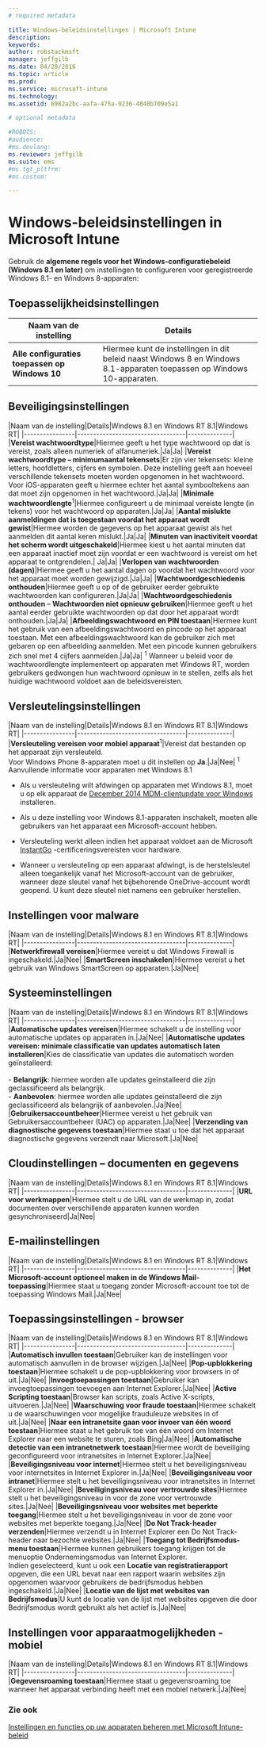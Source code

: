 ```yaml
---
# required metadata

title: Windows-beleidsinstellingen | Microsoft Intune
description:
keywords:
author: robstackmsft
manager: jeffgilb
ms.date: 04/28/2016
ms.topic: article
ms.prod:
ms.service: microsoft-intune
ms.technology:
ms.assetid: 6982a2bc-aafa-475a-9236-4840b709e5a1

# optional metadata

#ROBOTS:
#audience:
#ms.devlang:
ms.reviewer: jeffgilb
ms.suite: ems
#ms.tgt_pltfrm:
#ms.custom:

---
```


# Windows-beleidsinstellingen in Microsoft Intune
Gebruik de **algemene regels voor het Windows-configuratiebeleid (Windows 8.1 en later)** om instellingen te configureren voor geregistreerde Windows 8.1- en Windows 8-apparaten:

## Toepasselijkheidsinstellingen

|Naam van de instelling|Details|
|----------------|----------------------------------|
|**Alle configuraties toepassen op Windows 10**|Hiermee kunt de instellingen in dit beleid naast Windows 8 en Windows 8.1-apparaten toepassen op Windows 10-apparaten.|

## Beveiligingsinstellingen

|Naam van de instelling|Details|Windows 8.1 en Windows RT 8.1|Windows RT|
|----------------|----------------------------------|--------------|
|**Vereist wachtwoordtype**|Hiermee geeft u het type wachtwoord op dat is vereist, zoals alleen numeriek of alfanumeriek.|Ja|Ja|
|**Vereist wachtwoordtype – minimumaantal tekensets**|Er zijn vier tekensets: kleine letters, hoofdletters, cijfers en symbolen. Deze instelling geeft aan hoeveel verschillende tekensets moeten worden opgenomen in het wachtwoord. Voor iOS-apparaten geeft u hiermee echter het aantal symbooltekens aan dat moet zijn opgenomen in het wachtwoord.|Ja|Ja|
|**Minimale wachtwoordlengte**<sup>1</sup>|Hiermee configureert u de minimaal vereiste lengte (in tekens) voor het wachtwoord op apparaten.|Ja|Ja|
|**Aantal mislukte aanmeldingen dat is toegestaan voordat het apparaat wordt gewist**|Hiermee worden de gegevens op het apparaat gewist als het aanmelden dit aantal keren mislukt.|Ja|Ja|
|**Minuten van inactiviteit voordat het scherm wordt uitgeschakeld**|Hiermee kiest u het aantal minuten dat een apparaat inactief moet zijn voordat er een wachtwoord is vereist om het apparaat te ontgrendelen.| Ja|Ja|
|**Verlopen van wachtwoorden (dagen)**|Hiermee geeft u het aantal dagen op voordat het wachtwoord voor het apparaat moet worden gewijzigd.|Ja|Ja|
|**Wachtwoordgeschiedenis onthouden**|Hiermee geeft u op of de gebruiker eerder gebruikte wachtwoorden kan configureren.|Ja|Ja|
|**Wachtwoordgeschiedenis onthouden** – **Wachtwoorden niet opnieuw gebruiken**|Hiermee geeft u het aantal eerder gebruikte wachtwoorden op dat door het apparaat wordt onthouden.|Ja|Ja|
|**Afbeeldingswachtwoord en PIN toestaan**|Hiermee kunt het gebruik van een afbeeldingswachtwoord en pincode op het apparaat toestaan. Met een afbeeldingswachtwoord kan de gebruiker zich met gebaren op een afbeelding aanmelden. Met een pincode kunnen gebruikers zich snel met 4 cijfers aanmelden.|Ja|Ja|
<sup>1</sup> Wanneer u beleid voor de wachtwoordlengte implementeert op apparaten met Windows RT, worden gebruikers gedwongen hun wachtwoord opnieuw in te stellen, zelfs als het huidige wachtwoord voldoet aan de beleidsvereisten.

## Versleutelingsinstellingen

|Naam van de instelling|Details|Windows 8.1 en Windows RT 8.1|Windows RT|
|----------------|----------------------------------|--------------|
|**Versleuteling vereisen voor mobiel apparaat**<sup>1</sup>|Vereist dat bestanden op het apparaat zijn versleuteld.<br>Voor Windows Phone 8-apparaten moet u dit instellen op **Ja**.|Ja|Nee|
<sup>1</sup> Aanvullende informatie voor apparaten met Windows 8.1

-   Als u versleuteling wilt afdwingen op apparaten met Windows 8.1, moet u op elk apparaat de [December 2014 MDM-clientupdate voor Windows](http://support.microsoft.com/kb/3013816) installeren.

-   Als u deze instelling voor Windows 8.1-apparaten inschakelt, moeten alle gebruikers van het apparaat een Microsoft-account hebben.

-   Versleuteling werkt alleen indien het apparaat voldoet aan de Microsoft [InstantGo](http://blogs.windows.com/bloggingwindows/2014/06/19/instantgo-a-better-way-to-sleep/) -certificeringsvereisten voor hardware.

-   Wanneer u versleuteling op een apparaat afdwingt, is de herstelsleutel alleen toegankelijk vanaf het Microsoft-account van de gebruiker, wanneer deze sleutel vanaf het bijbehorende OneDrive-account wordt geopend. U kunt deze sleutel niet namens een gebruiker herstellen.

## Instellingen voor malware

|Naam van de instelling|Details|Windows 8.1 en Windows RT 8.1|Windows RT|
|----------------|----------------------------------|--------------|
|**Netwerkfirewall vereisen**|Hiermee vereist u dat Windows Firewall is ingeschakeld.|Ja|Nee|
|**SmartScreen inschakelen**|Hiermee vereist u het gebruik van Windows SmartScreen op apparaten.|Ja|Nee|

## Systeeminstellingen

|Naam van de instelling|Details|Windows 8.1 en Windows RT 8.1|Windows RT|
|----------------|----------------------------------|--------------|
|**Automatische updates vereisen**|Hiermee schakelt u de instelling voor automatische updates op apparaten in.|Ja|Nee|
|**Automatische updates vereisen: minimale classificatie van updates automatisch laten installeren**|Kies de classificatie van updates die automatisch worden geïnstalleerd:<br /><br />-   **Belangrijk**: hiermee worden alle updates geïnstalleerd die zijn geclassificeerd als belangrijk.<br />-   **Aanbevolen**: hiermee worden alle updates geïnstalleerd die zijn geclassificeerd als belangrijk of aanbevolen.|Ja|Nee|
|**Gebruikersaccountbeheer**|Hiermee vereist u het gebruik van Gebruikersaccountbeheer (UAC) op apparaten.|Ja|Nee|
|**Verzending van diagnostische gegevens toestaan**|Hiermee staat u toe dat het apparaat diagnostische gegevens verzendt naar Microsoft.|Ja|Nee|


## Cloudinstellingen – documenten en gegevens

|Naam van de instelling|Details|Windows 8.1 en Windows RT 8.1|Windows RT|
|----------------|----------------------------------|--------------|
|**URL voor werkmappen**|Hiermee stelt u de URL van de werkmap in, zodat documenten over verschillende apparaten kunnen worden gesynchroniseerd|Ja|Nee|

## E-mailinstellingen

|Naam van de instelling|Details|Windows 8.1 en Windows RT 8.1|Windows RT|
|----------------|----------------------------------|--------------|
|**Het Microsoft-account optioneel maken in de Windows Mail-toepassing**|Hiermee staat u toegang zonder Microsoft-account toe tot de toepassing Windows Mail.|Ja|Nee|

## Toepassingsinstellingen - browser

|Naam van de instelling|Details|Windows 8.1 en Windows RT 8.1|Windows RT|
|----------------|----------------------------------|--------------|
|**Automatisch invullen toestaan**|Gebruiker kan de instellingen voor automatisch aanvullen in de browser wijzigen.|Ja|Nee|
|**Pop-upblokkering toestaan**|Hiermee schakelt u de pop-upblokkering voor browsers in of uit.|Ja|Nee|
|**Invoegtoepassingen toestaan**|Gebruiker kan invoegtoepassingen toevoegen aan Internet Explorer.|Ja|Nee|
|**Active Scripting toestaan**|Browser kan scripts, zoals Active X-scripts, uitvoeren.|Ja|Nee|
|**Waarschuwing voor fraude toestaan**|Hiermee schakelt u de waarschuwingen voor mogelijke frauduleuze websites in of uit.|Ja|Nee|
|**Naar een intranetsite gaan voor invoer van één woord toestaan**|Hiermee staat u het gebruik toe van één woord om Internet Explorer naar een website te sturen, zoals Bing|Ja|Nee|
|**Automatische detectie van een intranetnetwerk toestaan**|Hiermee wordt de beveiliging geconfigureerd voor intranetsites in Internet Explorer.|Ja|Nee|
|**Beveiligingsniveau voor internet**|Hiermee stelt u het beveiligingsniveau voor internetsites in Internet Explorer in.|Ja|Nee|
|**Beveiligingsniveau voor intranet**|Hiermee stelt u het beveiligingsniveau voor intranetsites in Internet Explorer in.|Ja|Nee|
|**Beveiligingsniveau voor vertrouwde sites**|Hiermee stelt u het beveiligingsniveau in voor de zone voor vertrouwde sites.|Ja|Nee|
|**Beveiligingsniveau voor websites met beperkte toegang**|Hiermee stelt u het beveiligingsniveau in voor de zone voor websites met beperkte toegang.|Ja|Nee|
|**Do Not Track-header verzenden**|Hiermee verzendt u in Internet Explorer een Do Not Track-header naar bezochte websites.|Ja|Nee|
|**Toegang tot Bedrijfsmodus-menu toestaan**|Hiermee kunnen gebruikers toegang krijgen tot de menuoptie Ondernemingsmodus van Internet Explorer.<br>Indien geselecteerd, kunt u ook een **Locatie van registratierapport** opgeven, die een URL bevat naar een rapport waarin websites zijn opgenomen waarvoor gebruikers de bedrijfsmodus hebben ingeschakeld.|Ja|Nee|
|**Locatie van de lijst met websites van Bedrijfsmodus**|U kunt de locatie van de lijst met websites opgeven die door Bedrijfsmodus wordt gebruikt als het actief is.|Ja|Nee|

## Instellingen voor apparaatmogelijkheden - mobiel

|Naam van de instelling|Details|Windows 8.1 en Windows RT 8.1|Windows RT|
|----------------|----------------------------------|--------------|
|**Gegevensroaming toestaan**|Hiermee staat u gegevensroaming toe wanneer het apparaat verbinding heeft met een mobiel netwerk.|Ja|Nee|



### Zie ook
[Instellingen en functies op uw apparaten beheren met Microsoft Intune-beleid](manage-settings-and-features-on-your-devices-with-microsoft-intune-policies.md)



<!--HONumber=May16_HO2-->


